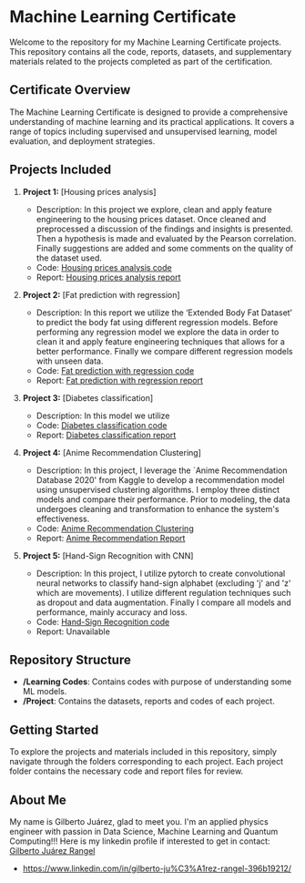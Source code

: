 # Machine Learning Certificate

Welcome to the repository for my Machine Learning Certificate projects. This repository contains all the code, reports, datasets, and supplementary materials related to the projects completed as part of the certification.

## Certificate Overview

The Machine Learning Certificate is designed to provide a comprehensive understanding of machine learning and its practical applications. It covers a range of topics including supervised and unsupervised learning, model evaluation, and deployment strategies.

## Projects Included

1. **Project 1:** [Housing prices analysis]
   - Description: In this project we explore, clean and apply feature engineering to the housing prices dataset. Once cleaned and preprocessed a discussion of the findings and insights is presented. Then a hypothesis is made and evaluated by the Pearson correlation. Finally suggestions are added and some comments on the quality of the dataset used.
   - Code: [Housing prices analysis code](https://github.com/GJRangel/Machine-Learning-IBM-Professional-Certificate/blob/main/Project%20Codes/data/Exploratory%20Data%20Analysis%20for%20Machine%20Learning%20Project.ipynb)
   - Report: [Housing prices analysis report](https://github.com/GJRangel/Machine-Learning-IBM-Professional-Certificate/blob/main/Honors%20Projects/Exploratory%20Data%20Analysis%20for%20Machine%20Learning%20Project.pdf)

2. **Project 2:** [Fat prediction with regression]
   - Description: In this report we utilize the ‘Extended Body Fat Dataset’ to predict the body fat using different regression models. Before performing any regression model we explore the data in order to clean it and apply feature engineering techniques that allows for a better performance. Finally we compare different regression models with unseen data.
   - Code: [Fat prediction with regression code](https://github.com/GJRangel/Machine-Learning-IBM-Professional-Certificate/blob/main/Project%20Codes/data/Supervised%20Learning%20Regression%20Project.ipynb)
   - Report: [Fat prediction with regression report](https://github.com/GJRangel/Machine-Learning-IBM-Professional-Certificate/blob/main/Honors%20Projects/Supervised%20Machine%20Learning_Regression_project.pdf)

3. **Project 3:** [Diabetes classification]
   - Description: In this model we utilize 
   - Code: [Diabetes classification code](https://github.com/GJRangel/Machine-Learning-IBM-Professional-Certificate/blob/main/Project%20Codes/data/Supervised%20ML%20Class%20project.ipynb)
   - Report: [Diabetes classification report](https://github.com/GJRangel/Machine-Learning-IBM-Professional-Certificate/blob/main/Honors%20Projects/Supervised_ML__Classification_project.pdf)

4. **Project 4:** [Anime Recommendation Clustering]
   - Description: In this project, I leverage the `Anime Recommendation Database 2020' from Kaggle to develop a recommendation model using unsupervised clustering algorithms. I employ three distinct models and compare their performance. Prior to modeling, the data undergoes cleaning and transformation to enhance the system's effectiveness.
   - Code: [Anime Recommendation Clustering](https://github.com/GJRangel/Machine-Learning-Certificate/blob/main/Projects/Anime%20Recommendation.ipynb)
   - Report: [Anime Recommendation Report](https://github.com/GJRangel/Machine-Learning-Certificate/blob/main/Projects/Reports/Unsupervised_ML_project.pdf)
  
5. **Project 5:** [Hand-Sign Recognition with CNN]
   - Description: In this project, I utilize pytorch to create convolutional neural networks to classify hand-sign alphabet (excluding 'j' and 'z' which are movements). I utilize different regulation techniques such as dropout and data augmentation. Finally I compare all models and performance, mainly accuracy and loss.
   - Code: [Hand-Sign Recognition code](https://github.com/GJRangel/Machine-Learning-Certificate/blob/main/Projects/Hand-Sign-Recognition.ipynb)
   - Report: Unavailable
   
## Repository Structure

- **/Learning Codes**: Contains codes with purpose of understanding some ML models.
- **/Project**: Contains the datasets, reports and codes of each project.

## Getting Started

To explore the projects and materials included in this repository, simply navigate through the folders corresponding to each project. Each project folder contains the necessary code and report files for review.

## About Me

My name is Gilberto Juárez, glad to meet you. I'm an applied physics engineer with passion in Data Science, Machine Learning and Quantum Computing!!! Here is my linkedin profile if interested to get in contact: 
[Gilberto Juárez Rangel](https://www.linkedin.com/in/gilberto-ju%C3%A1rez-rangel-396b19212/)




- https://www.linkedin.com/in/gilberto-ju%C3%A1rez-rangel-396b19212/

